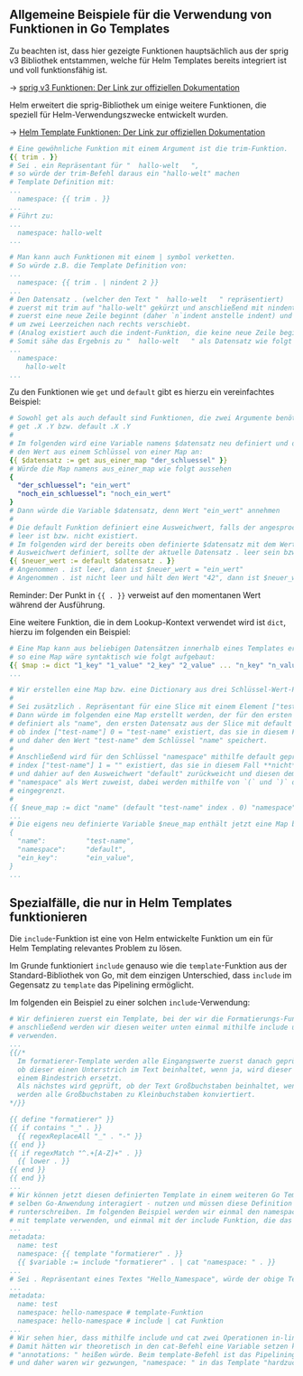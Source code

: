 ## Allgemeine Beispiele für die Verwendung von Funktionen in Go Templates

Zu beachten ist, dass hier gezeigte Funktionen hauptsächlich aus der sprig v3 Bibliothek entstammen, welche für Helm Templates bereits integriert ist und voll funktionsfähig ist.
  
-> [sprig v3 Funktionen: Der Link zur offiziellen Dokumentation](https://masterminds.github.io/sprig/)

Helm erweitert die sprig-Bibliothek um einige weitere Funktionen, die speziell für Helm-Verwendungszwecke entwickelt wurden.
  
-> [Helm Template Funktionen: Der Link zur offiziellen Dokumentation](https://helm.sh/docs/chart_template_guide/function_list/)

```yaml
# Eine gewöhnliche Funktion mit einem Argument ist die trim-Funktion.
{{ trim . }}
# Sei . ein Repräsentant für "  hallo-welt   ",
# so würde der trim-Befehl daraus ein "hallo-welt" machen
# Template Definition mit:
...
  namespace: {{ trim . }}
...
# Führt zu:
...
  namespace: hallo-welt
...

# Man kann auch Funktionen mit einem | symbol verketten.
# So würde z.B. die Template Definition von:
...
  namespace: {{ trim . | nindent 2 }}
...
# Den Datensatz . (welcher den Text "  hallo-welt   " repräsentiert)
# zuerst mit trim auf "hallo-welt" gekürzt und anschließend mit nindent 2
# zuerst eine neue Zeile beginnt (daher `n`indent anstelle indent) und anschließend
# um zwei Leerzeichen nach rechts verschiebt.
# (Analog existiert auch die indent-Funktion, die keine neue Zeile beginnt)
# Somit sähe das Ergebnis zu "  hallo-welt   " als Datensatz wie folgt aus:
...
  namespace:
    hallo-welt
...
```

Zu den Funktionen wie `get` und `default` gibt es hierzu ein vereinfachtes Beispiel:
```yaml
# Sowohl get als auch default sind Funktionen, die zwei Argumente benötigen, also
# get .X .Y bzw. default .X .Y
#
# Im folgenden wird eine Variable namens $datensatz neu definiert und dieser nimmt
# den Wert aus einem Schlüssel von einer Map an:
{{ $datensatz := get aus_einer_map "der_schluessel" }}
# Würde die Map namens aus_einer_map wie folgt aussehen
{
  "der_schluessel": "ein_wert"
  "noch_ein_schluessel": "noch_ein_wert"
}
# Dann würde die Variable $datensatz, denn Wert "ein_wert" annehmen
#
# Die default Funktion definiert eine Ausweichwert, falls der angesprochene Datensatz
# leer ist bzw. nicht existiert.
# Im folgenden wird der bereits oben definierte $datensatz mit dem Wert "ein_wert" als
# Ausweichwert definiert, sollte der aktuelle Datensatz . leer sein bzw. nicht existieren:
{{ $neuer_wert := default $datensatz . }}
# Angenommen . ist leer, dann ist $neuer_wert = "ein_wert"
# Angenommen . ist nicht leer und hält den Wert "42", dann ist $neuer_wert = "42"
```
Reminder: Der Punkt in `{{ . }}` verweist auf den momentanen Wert während der Ausführung.

Eine weitere Funktion, die in dem Lookup-Kontext verwendet wird ist `dict`, hierzu im folgenden ein Beispiel:
```yaml
# Eine Map kann aus beliebigen Datensätzen innerhalb eines Templates erstellt werden,
# so eine Map wäre syntaktisch wie folgt aufgebaut:
{{ $map := dict "1_key" "1_value" "2_key" "2_value" ... "n_key" "n_value" }}
...

# Wir erstellen eine Map bzw. eine Dictionary aus drei Schlüssel-Wert-Paaren
#
# Sei zusätzlich . Repräsentant für eine Slice mit einem Element ["test-name"]
# Dann würde im folgenden eine Map erstellt werden, der für den ersten Schlüssel
# definiert als "name", den ersten Datensatz aus der Slice mit default prüft
# ob index ["test-name"] 0 = "test-name" existiert, das sie in diesem Fall ja tut
# und daher den Wert "test-name" dem Schlüssel "name" speichert.
#
# Anschließend wird für den Schlüssel "namespace" mithilfe default geprüft ob
# index ["test-name"] 1 = "" existiert, das sie in diesem Fall **nicht** tut,
# und dahier auf den Ausweichwert "default" zurückweicht und diesen dem Schlüssel
# "namespace" als Wert zuweist, dabei werden mithilfe von `(` und `)` der Geltungsbereich
# eingegrenzt.
#
{{ $neue_map := dict "name" (default "test-name" index . 0) "namespace" (default "default" index . 1) "ein_key" "ein_value" }}
...
# Die eigens neu definierte Variable $neue_map enthält jetzt eine Map bzw. Dictionary die wie folgt aussieht:
{
  "name":          "test-name",
  "namespace":     "default",
  "ein_key":       "ein_value",
}
...
```

## Spezialfälle, die nur in Helm Templates funktionieren

Die `include`-Funktion ist eine von Helm entwickelte Funktion um ein für Helm Templating relevantes Problem zu lösen.  

Im Grunde funktioniert `include` genauso wie die `template`-Funktion aus der Standard-Bibliothek von Go,
mit dem einzigen Unterschied, dass `include` im Gegensatz zu `template` das Pipelining ermöglicht.  

Im folgenden ein Beispiel zu einer solchen `include`-Verwendung:
```yaml
# Wir definieren zuerst ein Template, bei der wir die Formatierungs-Funktion implementieren
# anschließend werden wir diesen weiter unten einmal mithilfe include und einmal mit template
# verwenden. 
...
{{/*
  Im formatierer-Template werden alle Eingangswerte zuerst danach geprüft
  ob dieser einen Unterstrich im Text beinhaltet, wenn ja, wird dieser mit
  einem Bindestrich ersetzt.
  Als nächstes wird geprüft, ob der Text Großbuchstaben beinhaltet, wenn ja,
  werden alle Großbuchstaben zu Kleinbuchstaben konviertiert.
*/}}

{{ define "formatierer" }}
{{ if contains "_" . }}
  {{ regexReplaceAll "_" . "-" }}
{{ end }}
{{ if regexMatch "^.+[A-Z]+" . }}
  {{ lower . }}
{{ end }}
{{ end }}
...
# Wir können jetzt diesen definierten Template in einem weiteren Go Template - der mit der
# selben Go-Anwendung interagiert - nutzen und müssen diese Definition nicht ständig neu
# runterschreiben. Im folgenden Beispiel werden wir einmal den namespace: Anteil klassisch
# mit template verwenden, und einmal mit der include Funktion, die das Pipelining | ermöglicht:
...
metadata:
  name: test
  namespace: {{ template "formatierer" . }}
  {{ $variable := include "formatierer" . | cat "namespace: " . }}
...
# Sei . Repräsentant eines Textes "Hello_Namespace", würde der obige Template folgendes generieren:
...
metadata:
  name: test
  namespace: hello-namespace # template-Funktion
  namespace: hello-namespace # include | cat Funktion
...
# Wir sehen hier, dass mithilfe include und cat zwei Operationen in-line möglich waren
# Damit hätten wir theoretisch in den cat-Befehl eine Variable setzen können, der z.B.
# "annotations: " heißen würde. Beim template-Befehl ist das Pipelining "|" nicht möglich
# und daher waren wir gezwungen, "namespace: " in das Template "hardzucoden"
```
